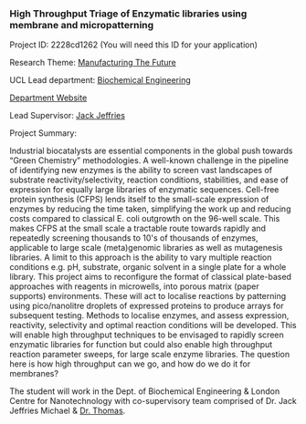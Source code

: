 ### High Throughput Triage of Enzymatic libraries using membrane and micropatterning

Project ID: 2228cd1262
(You will need this ID for your application)

Research Theme: [Manufacturing The Future](../themes/manufacturing-the-future.md)

UCL Lead department: [Biochemical Engineering](../departments/biochemical-engineering.md)

[Department Website](https://www.ucl.ac.uk/biochemical-engineering)

Lead Supervisor: [Jack Jeffries](https://profiles.ucl.ac.uk/37542)

Project Summary:

Industrial biocatalysts are essential components in the global push towards “Green Chemistry” methodologies. A well-known challenge in the pipeline of identifying new enzymes is the ability to screen vast landscapes of substrate reactivity/selectivity, reaction conditions, stabilities, and ease of expression for equally large libraries of enzymatic sequences. Cell-free protein synthesis (CFPS) lends itself to the small-scale expression of enzymes by reducing the time taken, simplifying the work up and reducing costs compared to classical E. coli outgrowth on the 96-well scale. This makes CFPS at the small scale a tractable route towards rapidly and repeatedly screening thousands to 10's of thousands of enzymes, applicable to large scale (meta)genomic libraries as well as mutagenesis libraries. A limit to this approach is the ability to vary multiple reaction conditions e.g. pH, substrate, organic solvent in a single plate for a whole library. This project aims to reconfigure the format of classical plate-based approaches with reagents in microwells, into porous matrix (paper supports) environments. These will act to localise reactions by patterning using pico/nanolitre droplets of expressed proteins to produce arrays for subsequent testing. Methods to localise enzymes, and assess expression, reactivity, selectivity and optimal reaction conditions will be developed. This will enable high throughput techniques to be envisaged to rapidly screen enzymatic libraries for function but could also enable high throughput reaction parameter sweeps, for large scale enzyme libraries. The question here is how high throughput can we go, and how do we do it for membranes?

The student will work in the Dept. of Biochemical Engineering & London Centre for Nanotechnology with co-supervisory team comprised of Dr. Jack Jeffries Michael & [Dr. Thomas](www.thethomaslab.com).

